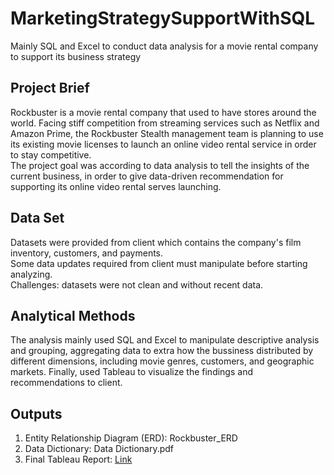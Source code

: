 # MarketingStrategySupportWithSQL
Mainly SQL and Excel to conduct data analysis for a movie rental company to support its business strategy


## Project Brief
Rockbuster is a movie rental company that used to have stores around the world. Facing stiff competition from streaming services such as Netflix and Amazon Prime, the Rockbuster Stealth management team is planning to use its existing movie licenses to launch an online video rental service in order to stay competitive.  
The project goal was according to data analysis to tell the insights of the current business, in order to give data-driven recommendation for supporting its online video rental serves launching.

## Data Set
Datasets were provided from client which contains the company's film inventory, customers, and payments.  
Some data updates required from client must manipulate before starting analyzing.  
Challenges: datasets were not clean and without recent data.

## Analytical Methods
The analysis mainly used SQL and Excel to manipulate descriptive analysis and grouping, aggregating data to extra how the bussiness distributed by different dimensions, including movie genres, customers, and geographic markets. Finally, used Tableau to visualize the findings and recommendations to client.

## Outputs
1. Entity Relationship Diagram (ERD): Rockbuster_ERD
2. Data Dictionary: Data Dictionary.pdf
3. Final Tableau Report: [Link](https://public.tableau.com/app/profile/elva7348/viz/RockrusterReport/RockbusterFilmRentalReport?publish=yes)
